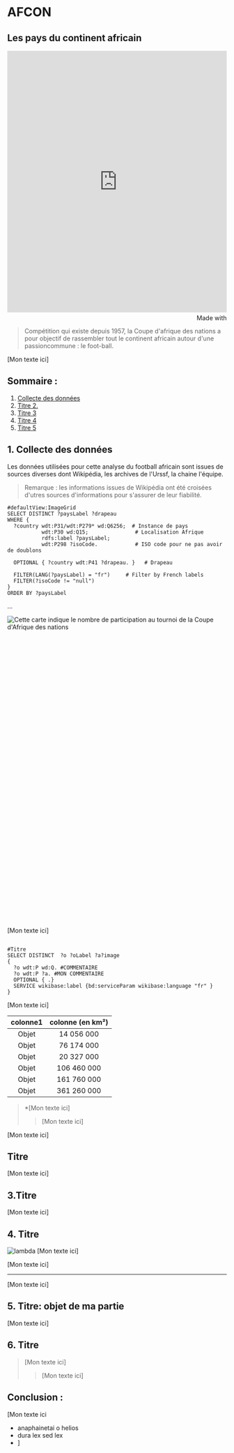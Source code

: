 # AFCON
## Les pays du continent africain <a name="pays africains"></a>
<iframe src='https://flo.uri.sh/visualisation/16598308/embed' title='Interactive or visual content' class='flourish-embed-iframe' frameborder='0' scrolling='no' style='width:100%;height:600px;' sandbox='allow-same-origin allow-forms allow-scripts allow-downloads allow-popups allow-popups-to-escape-sandbox allow-top-navigation-by-user-activation'></iframe><div style='width:100%!;margin-top:4px!important;text-align:right!important;'><a class='flourish-credit' href='https://public.flourish.studio/visualisation/16598308/?utm_source=embed&utm_campaign=visualisation/16598308' target='_top' style='text-decoration:none!important'><img alt='Made with Flourish' src='https://public.flourish.studio/resources/made_with_flourish.svg' style='width:105px!important;height:16px!important;border:none!important;margin:0!important;'> </a></div>


>
>Compétition qui existe depuis 1957, la Coupe d'afrique des nations a pour objectif de rassembler tout le continent africain autour d'une passioncommune : le foot-ball.
>
>
[Mon texte ici] 

<div class="flourish-embed flourish-chart" data-src="visualisation/16637550"><script src="https://public.flourish.studio/resources/embed.js"></script></div>

## Sommaire : 
1. [Collecte des données](#données)
2. [Titre 2.](#localisationCarte)
3. [Titre 3](#Commentaire)
4. [Titre 4](#commentaire)
5. [Titre 5](#commentaire)

## 1. Collecte des données <a name="données"></a>

Les données utilisées pour cette analyse du football africain sont issues de sources diverses dont Wikipédia, les archives de l'Urssf, la chaine l'équipe.
>Remarque : les informations issues de Wikipédia ont été croisées d'utres sources d'informations pour s'assurer de leur fiabilité.  

``` sparql
#defaultView:ImageGrid
SELECT DISTINCT ?paysLabel ?drapeau
WHERE {
  ?country wdt:P31/wdt:P279* wd:Q6256;  # Instance de pays 
           wdt:P30 wd:Q15;               # Localisation Afrique
           rdfs:label ?paysLabel;
           wdt:P298 ?isoCode.            # ISO code pour ne pas avoir de doublons

  OPTIONAL { ?country wdt:P41 ?drapeau. }   # Drapeau

  FILTER(LANG(?paysLabel) = "fr")     # Filter by French labels
  FILTER(?isoCode != "null")             
}
ORDER BY ?paysLabel
```



...
<div style="min-height:699px"><script type="text/javascript" defer src="https://datawrapper.dwcdn.net/P1cH2/embed.js?v=3" charset="utf-8"></script><noscript><img src="https://datawrapper.dwcdn.net/P1cH2/full.png" alt="Cette carte indique le nombre de participation au tournoi de la Coupe d'Afrique des nations" /></noscript></div>

>




[Mon texte ici]

```sparql

#Titre
SELECT DISTINCT  ?o ?oLabel ?a?image
{
  ?o wdt:P wd:Q. #COMMENTAIRE
  ?o wdt:P ?a. #MON COMMENTAIRE
  OPTIONAL { .} 
  SERVICE wikibase:label {bd:serviceParam wikibase:language "fr" }
}
```
[Mon texte ici]

|     colonne1     | colonne  (en km²)|
|:----------------:|:----------------:|
|  Objet           |      14 056 000  |
|  Objet           |      76 174 000  |
|   Objet          |      20 327 000  |
|  Objet           |     106 460 000  |
|    Objet         |     161 760 000  |
|    Objet         |     361 260 000  |

> *[Mon texte ici]
>
>> [Mon texte ici]


[Mon texte ici]

## Titre <a name="Titrage"></a>
[Mon texte ici]

## 3.Titre <a name="titre2"></a>

[Mon texte ici]

## 4. Titre <a name="titre"></a>

![lambda](https://upload.wikimedia.org/wikipediap.jpg "Image de l’observation au microscope de microplastiques")
[Mon texte ici]


[Mon texte ici]

-----------------------------------------------------------------------------
[Mon texte ici]

## 5. Titre: objet de ma partie<a name="objet"></a>

<div class="flourish-embed flourish-cards" data-src="visualisation/12790"><script src="https://public.flourish.cvbnstudio/resources/embed.js"></script></div>

[Mon texte ici]

## 6. Titre
 


> [Mon texte ici]
>
>>[Mon texte ici]

## Conclusion : <a name="conclusion"></a>

[Mon texte ici
- anaphainetai o helios
- dura lex sed lex
- ]
